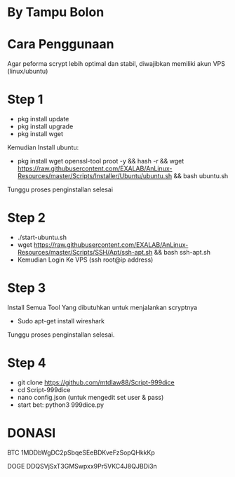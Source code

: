 # By Tampu Bolon

# Cara Penggunaan
Agar peforma scrypt lebih optimal dan stabil, diwajibkan memiliki akun VPS (linux/ubuntu)

# Step 1
* pkg install update
* pkg install upgrade
* pkg install wget

Kemudian Install ubuntu:
* pkg install wget openssl-tool proot -y && hash -r && wget https://raw.githubusercontent.com/EXALAB/AnLinux-Resources/master/Scripts/Installer/Ubuntu/ubuntu.sh && bash ubuntu.sh

Tunggu proses penginstallan selesai

# Step 2
* ./start-ubuntu.sh
* wget https://raw.githubusercontent.com/EXALAB/AnLinux-Resources/master/Scripts/SSH/Apt/ssh-apt.sh && bash ssh-apt.sh
* Kemudian Login Ke VPS (ssh root@ip address)

# Step 3
Install Semua Tool Yang dibutuhkan untuk menjalankan scryptnya

* Sudo apt-get install wireshark

Tunggu proses penginstallan selesai.

# Step 4
* git clone https://github.com/mtdlaw88/Script-999dice
* cd Script-999dice
* nano config.json (untuk mengedit set user & pass)
* start bet: python3 999dice.py


# DONASI 

BTC 
1MDDbWgDC2pSbqeSEeBDKveFzSopQHkkKp

DOGE 
DDQSVjSxT3GMSwpxx9Pr5VKC4J8QJBDi3n

